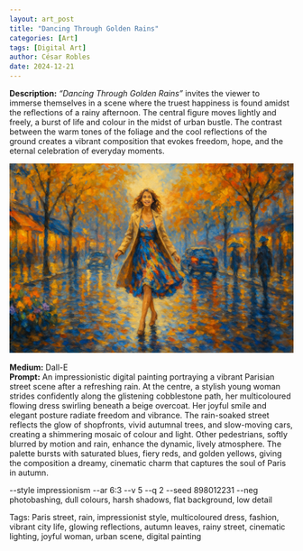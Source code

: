 ```yaml
---
layout: art_post
title: "Dancing Through Golden Rains"
categories: [Art]
tags: [Digital Art]
author: César Robles
date: 2024-12-21
---
```

**Description:** *“Dancing Through Golden Rains”* invites the viewer to immerse themselves in a scene where the truest happiness is found amidst the reflections of a rainy afternoon. The central figure moves lightly and freely, a burst of life and colour in the midst of urban bustle. The contrast between the warm tones of the foliage and the cool reflections of the ground creates a vibrant composition that evokes freedom, hope, and the eternal celebration of everyday moments.

![Dancing Through Golden Rains](/imag/digital_art/dancing_through_golden_rains.jpg)

**Medium:** Dall-E\
**Prompt:** An impressionistic digital painting portraying a vibrant Parisian street scene after a refreshing rain. At the centre, a stylish young woman strides confidently along the glistening cobblestone path, her multicoloured flowing dress swirling beneath a beige overcoat. Her joyful smile and elegant posture radiate freedom and vibrance. The rain-soaked street reflects the glow of shopfronts, vivid autumnal trees, and slow-moving cars, creating a shimmering mosaic of colour and light. Other pedestrians, softly blurred by motion and rain, enhance the dynamic, lively atmosphere. The palette bursts with saturated blues, fiery reds, and golden yellows, giving the composition a dreamy, cinematic charm that captures the soul of Paris in autumn.

--style impressionism --ar 6:3 --v 5 --q 2 --seed 898012231 --neg photobashing, dull colours, harsh shadows, flat background, low detail

Tags: Paris street, rain, impressionist style, multicoloured dress, fashion, vibrant city life, glowing reflections, autumn leaves, rainy street, cinematic lighting, joyful woman, urban scene, digital painting

